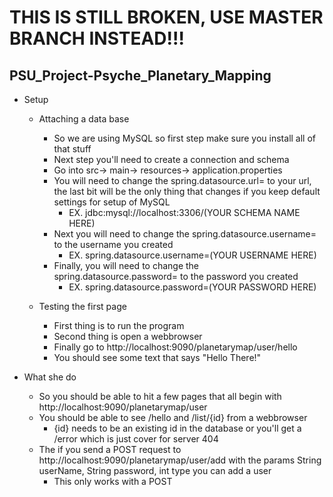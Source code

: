 # THIS IS STILL BROKEN, USE MASTER BRANCH INSTEAD!!!
## PSU_Project-Psyche_Planetary_Mapping
* Setup
  * Attaching a data base
  
    * So we are using MySQL so first step make sure you install all of that stuff
    * Next step you'll need to create a connection and schema
    * Go into src-> main-> resources-> application.properties
    * You will need to change the spring.datasource.url= to your url, the last bit will be the only thing that changes if you keep default settings for setup of MySQL
      * EX. jdbc:mysql://localhost:3306/(YOUR SCHEMA NAME HERE)
    * Next you will need to change the spring.datasource.username= to the username you created
      * EX. spring.datasource.username=(YOUR USERNAME HERE)
    * Finally, you will need to change the spring.datasource.password= to the password you created
      * EX. spring.datasource.password=(YOUR PASSWORD HERE)
    
  * Testing the first page
    * First thing is to run the program
    * Second thing is open a webbrowser
    * Finally go to http://localhost:9090/planetarymap/user/hello
    * You should see some text that says "Hello There!"
  
* What she do
  * So you should be able to hit a few pages that all begin with http://localhost:9090/planetarymap/user
  * You should be able to see /hello and /list/{id} from a webbrowser
    * {id} needs to be an existing id in the database or you'll get a /error which is just cover for server 404
  * The if you send a POST request to http://localhost:9090/planetarymap/user/add with the params String userName, String password, int type you can add a user
    * This only works with a POST
  
